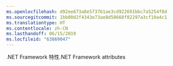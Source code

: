 ```yaml
---
ms.openlocfilehash: d92ee673a8e573761ae3cd922691bbc7a5254f0d
ms.sourcegitcommit: 1bb00d2f4343e73ae8d58668f02297a3cf10a4c1
ms.translationtype: HT
ms.contentlocale: zh-CN
ms.lasthandoff: 06/15/2019
ms.locfileid: "63869047"
---
```

<span data-ttu-id="74dec-101">.NET Framework 特性</span><span class="sxs-lookup"><span data-stu-id="74dec-101">.NET Framework attributes</span></span>